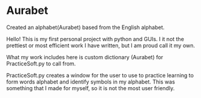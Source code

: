 # Aurabet
Created an alphabet(Aurabet) based from the English alphabet.

Hello! This is my first personal project with python and GUIs. 
I it not the prettiest or most efficient work I have written, but I am proud call it my own.

What my work includes here is custom dictionary (Aurabet) for PracticeSoft.py to call from.

PracticeSoft.py creates a window for the user to use to practice learning to form words alphabet and identify symbols in my alphabet.
This was something that I made for myself, so it is not the most user friendly.
